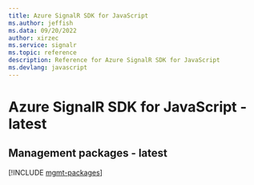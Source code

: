 ```yaml
---
title: Azure SignalR SDK for JavaScript
ms.author: jeffish
ms.data: 09/20/2022
author: xirzec
ms.service: signalr
ms.topic: reference
description: Reference for Azure SignalR SDK for JavaScript
ms.devlang: javascript
---
```

# Azure SignalR SDK for JavaScript - latest

## Management packages - latest
[!INCLUDE [mgmt-packages](signalr-mgmt-index.md)]